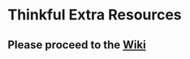 # Thinkful Extra Resources

## Please proceed to the [Wiki](https://github.com/brainomite/thinkful-extra-resources/wiki)
